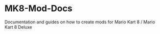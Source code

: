 # MK8-Mod-Docs
Documentation and guides on how to create mods for Mario Kart 8 / Mario Kart 8 Deluxe
